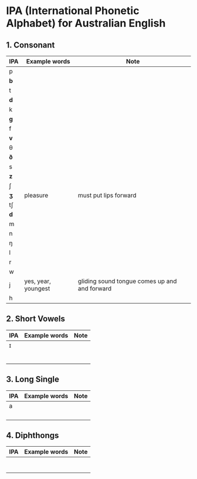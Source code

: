 # IPA (International Phonetic Alphabet) for Australian English

## 1. Consonant

| IPA   | Example words       | Note                                          |
| ----- | ------------------- | --------------------------------------------- |
| p     |                     |                                               |
| **b** |                     |                                               |
| t     |                     |                                               |
| **d** |                     |                                               |
| k     |                     |                                               |
| **g** |                     |                                               |
| f     |                     |                                               |
| **v** |                     |                                               |
| θ     |                     |                                               |
| **ð** |                     |                                               |
| s     |                     |                                               |
| **z** |                     |                                               |
| ʃ     |                     |                                               |
| **ʒ** | pleasure            | must put lips forward                         |
| tʃ    |                     |                                               |
| **d** |                     |                                               |
| m     |                     |                                               |
| n     |                     |                                               |
| ŋ     |                     |                                               |
| l     |                     |                                               |
| r     |                     |                                               |
| w     |                     |                                               |
| j     | yes, year, youngest | gliding sound tongue comes up and and forward |
| h     |                     |                                               |

## 2. Short Vowels

| IPA | Example words | Note |
| --- | ------------- | ---- |
| ɪ   |               |      |
|     |               |      |
|     |               |      |
|     |               |      |
|     |               |      |
|     |               |      |
|     |               |      |

## 3. Long Single

| IPA | Example words | Note |
| --- | ------------- | ---- |
| a   |               |      |
|     |               |      |
|     |               |      |
|     |               |      |
|     |               |      |

## 4. Diphthongs

| IPA | Example words | Note |
| --- | ------------- | ---- |
|     |               |      |
|     |               |      |
|     |               |      |
|     |               |      |
|     |               |      |
|     |               |      |
|     |               |      |
